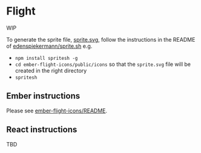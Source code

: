 # Flight

WIP

To generate the sprite file, [sprite.svg](ember-flight-icons/public/icons/sprite.svg), follow the instructions in the README of [edenspiekermann/sprite.sh](https://github.com/edenspiekermann/sprite.sh) e.g.

- `npm install spritesh -g`
- `cd ember-flight-icons/public/icons` so that the `sprite.svg` file will be created in the right directory
- `spritesh`

## Ember instructions

Please see [ember-flight-icons/README](ember-flight-icons/README.md).

## React instructions

TBD
